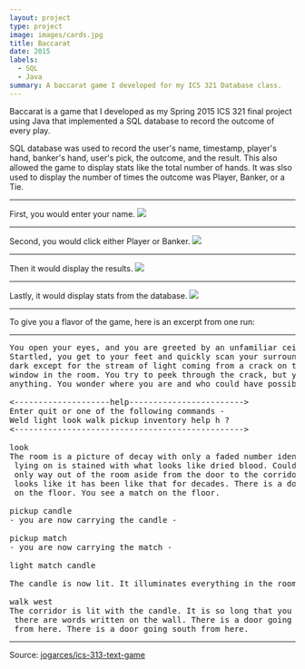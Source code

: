 ```yaml
---
layout: project
type: project
image: images/cards.jpg
title: Baccarat
date: 2015
labels:
  - SQL
  - Java
summary: A baccarat game I developed for my ICS 321 Database class.
---
```


Baccarat is a game that I developed as my Spring 2015 ICS 321 final project using Java that implemented a SQL database to record the outcome of every play.

SQL database was used to record the user's name, timestamp, player's hand, banker's hand, user's pick, the outcome, and the result.
This also allowed the game to display stats like the total number of hands.  It was slso used to display the number of times the outcome was Player, Banker, or a Tie.
<hr>
First, you would enter your name.
<img class="ui image" src="{{ site.baseurl }}/images/bac2a.png">
<hr>
Second, you would click either Player or Banker.
<img class="ui image" src="{{ site.baseurl }}/images/bac3a.png">
<hr>
Then it would display the results.
<img class="ui image" src="{{ site.baseurl }}/images/bac.png">
<hr>
Lastly, it would display stats from the database.
<img class="ui image" src="{{ site.baseurl }}/images/bac5a.png">
<hr>

To give you a flavor of the game, here is an excerpt from one run:

<hr>

<pre>
You open your eyes, and you are greeted by an unfamiliar ceiling.
Startled, you get to your feet and quickly scan your surroundings. It's
dark except for the stream of light coming from a crack on the only boarded
window in the room. You try to peek through the crack, but you cannot see
anything. You wonder where you are and who could have possibly brought you here.

<--------------------help------------------------>
Enter quit or one of the following commands -
Weld light look walk pickup inventory help h ?
<------------------------------------------------>

look
The room is a picture of decay with only a faded number identifying it as room-4. The bed you were
 lying on is stained with what looks like dried blood. Could it be your blood? No - it is not. The
 only way out of the room aside from the door to the corridor is a window that is boarded shut. It
 looks like it has been like that for decades. There is a door going west from here. You see a candle
 on the floor. You see a match on the floor.

pickup candle
- you are now carrying the candle -

pickup match
- you are now carrying the match -

light match candle

The candle is now lit. It illuminates everything in the room.

walk west
The corridor is lit with the candle. It is so long that you cannot see to the end. You notice that
 there are words written on the wall. There is a door going east from here. There is a way going north
 from here. There is a door going south from here.
</pre>

<hr>

Source: <a href="https://github.com/jogarces/ics-313-text-game"><i class="large github icon "></i>jogarces/ics-313-text-game</a>

